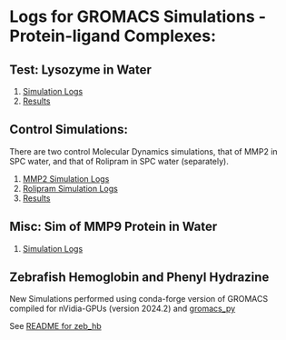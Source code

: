 # Logs for GROMACS Simulations - Protein-ligand Complexes:

## Test: Lysozyme in Water

1. [Simulation Logs](lysozyme/gromacs_logs.md)
2. [Results](lysozyme/post-processing/EM_pp.ipynb)

## Control Simulations: 

There are two control Molecular Dynamics simulations, that of MMP2 in SPC water,
and that of Rolipram in SPC water (separately).
 
1. [MMP2 Simulation Logs](MMP2_Rolipram/MMP2_Protein/gromacs_logs.md)
2. [Rolipram Simulation Logs](MMP2_Rolipram/Rolipram/gromacs_logs.md)
3. [Results](MMP2_Rolipram/post-processing/EM_pp.ipynb)


## Misc: Sim of MMP9 Protein in Water

1. [Simulation Logs](MMP9_protein/gromacs_logs.md)

## Zebrafish Hemoglobin and Phenyl Hydrazine

New Simulations performed using conda-forge version of GROMACS compiled for nVidia-GPUs (version 2024.2) and [gromacs_py](https://gromacs-py.readthedocs.io/en/latest/index.html)

See [README for zeb_hb](zeb_hb/README.md)

